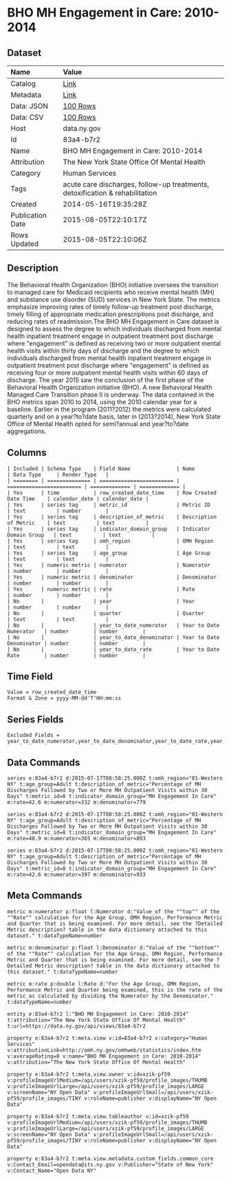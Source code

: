 # BHO MH Engagement in Care: 2010-2014

## Dataset

| Name | Value |
| :--- | :---- |
| Catalog | [Link](https://catalog.data.gov/dataset/bho-mh-engagement-in-care-beginning-2010) |
| Metadata | [Link](https://data.ny.gov/api/views/83a4-b7r2) |
| Data: JSON | [100 Rows](https://data.ny.gov/api/views/83a4-b7r2/rows.json?max_rows=100) |
| Data: CSV | [100 Rows](https://data.ny.gov/api/views/83a4-b7r2/rows.csv?max_rows=100) |
| Host | data.ny.gov |
| Id | 83a4-b7r2 |
| Name | BHO MH Engagement in Care: 2010-2014 |
| Attribution | The New York State Office Of Mental Health |
| Category | Human Services |
| Tags | acute care discharges, follow-up treatments, detoxification & rehabilitation |
| Created | 2014-05-16T19:35:28Z |
| Publication Date | 2015-08-05T22:10:17Z |
| Rows Updated | 2015-08-05T22:10:06Z |

## Description

The Behavioral Health Organization (BHO) initiative oversees the transition to managed care for Medicaid recipients who receive mental health (MH) and substance use disorder (SUD) services in New York State. The metrics emphasize improving rates of timely follow-up treatment post discharge, timely filling of appropriate medication prescriptions post discharge, and reducing rates of readmission.The BHO MH Engagement in Care dataset is designed to assess the degree to which individuals discharged from mental health inpatient treatment engage in outpatient treatment post discharge where "engagement" is defined as receiving two or more outpatient mental health visits within thirty days of discharge and the degree to which individuals discharged from mental health inpatient treatment engage in outpatient treatment post discharge where "engagement" is defined as receiving four or more outpatient mental health visits within 60 days of discharge.
The year 2015 saw the conclusion of the first phase of the Behavioral Health Organization initiative
(BHO). A new Behavioral Health Managed Care Transition phase II is underway. The data contained in
the BHO metrics span 2010 to 2014, using the 2010 calendar year for a baseline. Earlier in the program
(2011?2012) the metrics were calculated quarterly and on a year?to?date basis, later in (2013?2014),
New York State Office of Mental Health opted for semi?annual and year?to?date aggregations.

## Columns

```ls
| Included | Schema Type    | Field Name               | Name                     | Data Type     | Render Type   |
| ======== | ============== | ======================== | ======================== | ============= | ============= |
| Yes      | time           | row_created_date_time    | Row Created Date Time    | calendar_date | calendar_date |
| Yes      | series tag     | metric_id                | Metric ID                | text          | number        |
| Yes      | series tag     | description_of_metric    | Description of Metric    | text          | text          |
| Yes      | series tag     | indicator_domain_group   | Indicator Domain Group   | text          | text          |
| Yes      | series tag     | omh_region               | OMH Region               | text          | text          |
| Yes      | series tag     | age_group                | Age Group                | text          | text          |
| Yes      | numeric metric | numerator                | Numerator                | number        | number        |
| Yes      | numeric metric | denominator              | Denominator              | number        | number        |
| Yes      | numeric metric | rate                     | Rate                     | number        | number        |
| No       |                | year                     | Year                     | number        | number        |
| No       |                | quarter                  | Quarter                  | text          | text          |
| No       |                | year_to_date_numerator   | Year to Date Numerator   | number        | number        |
| No       |                | year_to_date_denominator | Year to Date Denominator | number        | number        |
| No       |                | year_to_date_rate        | Year to Date Rate        | number        | number        |
```

## Time Field

```ls
Value = row_created_date_time
Format & Zone = yyyy-MM-dd'T'HH:mm:ss
```

## Series Fields

```ls
Excluded Fields = year_to_date_numerator,year_to_date_denominator,year_to_date_rate,year,quarter
```

## Data Commands

```ls
series e:83a4-b7r2 d:2015-07-17T08:58:25.000Z t:omh_region="01-Western NY" t:age_group=Adult t:description_of_metric="Percentage of MH Discharges Followed by Two or More MH Outpatient Visits within 30 Days" t:metric_id=8 t:indicator_domain_group="MH Engagement In Care" m:rate=42.6 m:numerator=332 m:denominator=779

series e:83a4-b7r2 d:2015-07-17T08:58:25.000Z t:omh_region="01-Western NY" t:age_group=Adult t:description_of_metric="Percentage of MH Discharges Followed by Two or More MH Outpatient Visits within 30 Days" t:metric_id=8 t:indicator_domain_group="MH Engagement In Care" m:rate=40.9 m:numerator=365 m:denominator=893

series e:83a4-b7r2 d:2015-07-17T08:58:25.000Z t:omh_region="01-Western NY" t:age_group=Adult t:description_of_metric="Percentage of MH Discharges Followed by Two or More MH Outpatient Visits within 30 Days" t:metric_id=8 t:indicator_domain_group="MH Engagement In Care" m:rate=42.6 m:numerator=397 m:denominator=933
```

## Meta Commands

```ls
metric m:numerator p:float l:Numerator d:"Value of the ""top"" of the ""Rate"" calculation for the Age Group, OMH Region, Performance Metric and Quarter that is being examined. For more detail, see the ?Detailed Metric description? table in the data dictionary attached to this dataset." t:dataTypeName=number

metric m:denominator p:float l:Denominator d:"Value of the ""bottom"" of the ""Rate"" calculation for the Age Group, OMH Region, Performance Metric and Quarter that is being examined. For more detail, see the ?Detailed Metric description? table in the data dictionary attached to this dataset." t:dataTypeName=number

metric m:rate p:double l:Rate d:"For the Age Group, OMH Region, Performance Metric and Quarter being examined, this is the rate of the metric as calculated by dividing the Numerator by the Denominator." t:dataTypeName=number

entity e:83a4-b7r2 l:"BHO MH Engagement in Care: 2010-2014" t:attribution="The New York State Office Of Mental Health" t:url=https://data.ny.gov/api/views/83a4-b7r2

property e:83a4-b7r2 t:meta.view v:id=83a4-b7r2 v:category="Human Services" v:attributionLink=http://omh.ny.gov/omhweb/statistics/index.htm v:averageRating=0 v:name="BHO MH Engagement in Care: 2010-2014" v:attribution="The New York State Office Of Mental Health"

property e:83a4-b7r2 t:meta.view.owner v:id=xzik-pf59 v:profileImageUrlMedium=/api/users/xzik-pf59/profile_images/THUMB v:profileImageUrlLarge=/api/users/xzik-pf59/profile_images/LARGE v:screenName="NY Open Data" v:profileImageUrlSmall=/api/users/xzik-pf59/profile_images/TINY v:roleName=publisher v:displayName="NY Open Data"

property e:83a4-b7r2 t:meta.view.tableauthor v:id=xzik-pf59 v:profileImageUrlMedium=/api/users/xzik-pf59/profile_images/THUMB v:profileImageUrlLarge=/api/users/xzik-pf59/profile_images/LARGE v:screenName="NY Open Data" v:profileImageUrlSmall=/api/users/xzik-pf59/profile_images/TINY v:roleName=publisher v:displayName="NY Open Data"

property e:83a4-b7r2 t:meta.view.metadata.custom_fields.common_core v:Contact_Email=opendata@its.ny.gov v:Publisher="State of New York" v:Contact_Name="Open Data NY"
```
